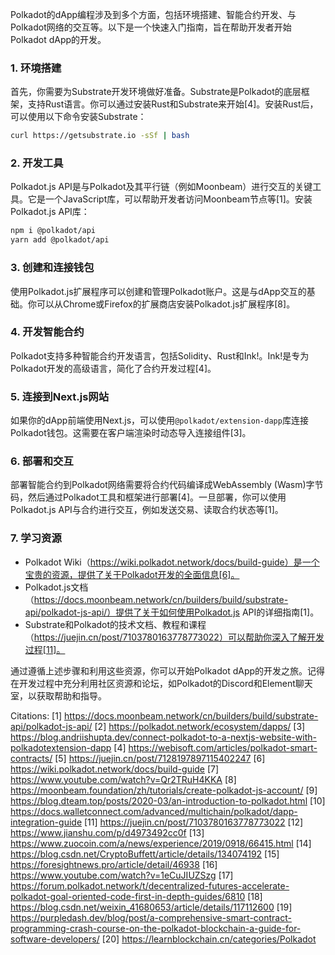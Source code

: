 Polkadot的dApp编程涉及到多个方面，包括环境搭建、智能合约开发、与Polkadot网络的交互等。以下是一个快速入门指南，旨在帮助开发者开始Polkadot dApp的开发。

### 1. 环境搭建

首先，你需要为Substrate开发环境做好准备。Substrate是Polkadot的底层框架，支持Rust语言。你可以通过安装Rust和Substrate来开始[4]。安装Rust后，可以使用以下命令安装Substrate：

```bash
curl https://getsubstrate.io -sSf | bash
```

### 2. 开发工具

Polkadot.js API是与Polkadot及其平行链（例如Moonbeam）进行交互的关键工具。它是一个JavaScript库，可以帮助开发者访问Moonbeam节点等[1]。安装Polkadot.js API库：

```bash
npm i @polkadot/api
yarn add @polkadot/api
```

### 3. 创建和连接钱包

使用Polkadot.js扩展程序可以创建和管理Polkadot账户。这是与dApp交互的基础。你可以从Chrome或Firefox的扩展商店安装Polkadot.js扩展程序[8]。

### 4. 开发智能合约

Polkadot支持多种智能合约开发语言，包括Solidity、Rust和Ink!。Ink!是专为Polkadot开发的高级语言，简化了合约开发过程[4]。

### 5. 连接到Next.js网站

如果你的dApp前端使用Next.js，可以使用`@polkadot/extension-dapp`库连接Polkadot钱包。这需要在客户端渲染时动态导入连接组件[3]。

### 6. 部署和交互

部署智能合约到Polkadot网络需要将合约代码编译成WebAssembly (Wasm)字节码，然后通过Polkadot工具和框架进行部署[4]。一旦部署，你可以使用Polkadot.js API与合约进行交互，例如发送交易、读取合约状态等[1]。

### 7. 学习资源

- Polkadot Wiki（https://wiki.polkadot.network/docs/build-guide）是一个宝贵的资源，提供了关于Polkadot开发的全面信息[6]。
- Polkadot.js文档（https://docs.moonbeam.network/cn/builders/build/substrate-api/polkadot-js-api/）提供了关于如何使用Polkadot.js API的详细指南[1]。
- Substrate和Polkadot的技术文档、教程和课程（https://juejin.cn/post/7103780163778773022）可以帮助你深入了解开发过程[11]。

通过遵循上述步骤和利用这些资源，你可以开始Polkadot dApp的开发之旅。记得在开发过程中充分利用社区资源和论坛，如Polkadot的Discord和Element聊天室，以获取帮助和指导。

Citations:
[1] https://docs.moonbeam.network/cn/builders/build/substrate-api/polkadot-js-api/
[2] https://polkadot.network/ecosystem/dapps/
[3] https://blog.andriishupta.dev/connect-polkadot-to-a-nextjs-website-with-polkadotextension-dapp
[4] https://webisoft.com/articles/polkadot-smart-contracts/
[5] https://juejin.cn/post/7128197897115402247
[6] https://wiki.polkadot.network/docs/build-guide
[7] https://www.youtube.com/watch?v=Qr2TRuH4KKA
[8] https://moonbeam.foundation/zh/tutorials/create-polkadot-js-account/
[9] https://blog.dteam.top/posts/2020-03/an-introduction-to-polkadot.html
[10] https://docs.walletconnect.com/advanced/multichain/polkadot/dapp-integration-guide
[11] https://juejin.cn/post/7103780163778773022
[12] https://www.jianshu.com/p/d4973492cc0f
[13] https://www.zuocoin.com/a/news/experience/2019/0918/66415.html
[14] https://blog.csdn.net/CryptoBuffett/article/details/134074192
[15] https://foresightnews.pro/article/detail/46938
[16] https://www.youtube.com/watch?v=1eCuJIUZSzg
[17] https://forum.polkadot.network/t/decentralized-futures-accelerate-polkadot-goal-oriented-code-first-in-depth-guides/6810
[18] https://blog.csdn.net/weixin_41680653/article/details/117112600
[19] https://purpledash.dev/blog/post/a-comprehensive-smart-contract-programming-crash-course-on-the-polkadot-blockchain-a-guide-for-software-developers/
[20] https://learnblockchain.cn/categories/Polkadot
